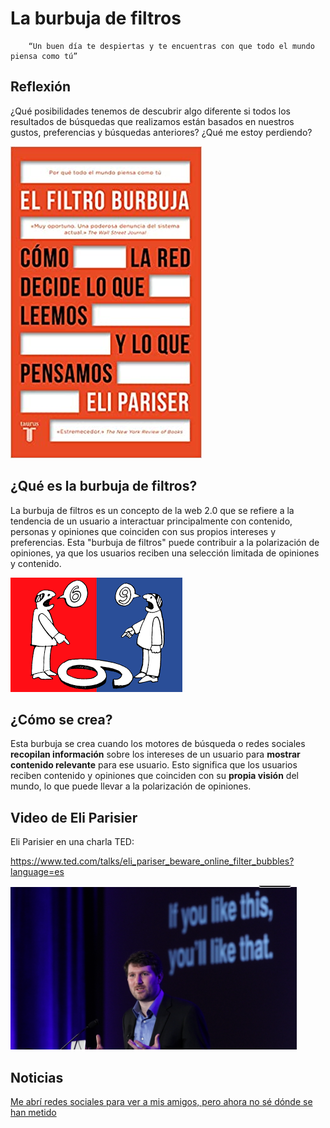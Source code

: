 # La burbuja de filtros

        “Un buen día te despiertas y te encuentras con que todo el mundo piensa como tú”

## Reflexión

¿Qué posibilidades tenemos de descubrir algo diferente si todos los resultados de búsquedas que realizamos están basados en nuestros gustos, preferencias y búsquedas anteriores?
¿Qué me estoy perdiendo?

![imagen](img/2022-12-14-08-04-02.png)

## ¿Qué es la burbuja de filtros?

La burbuja de filtros es un concepto de la web 2.0 que se refiere a la tendencia de un usuario a interactuar principalmente con contenido, personas y opiniones que coinciden con sus propios intereses y preferencias. Esta "burbuja de filtros" puede contribuir a la polarización de opiniones, ya que los usuarios reciben una selección limitada de opiniones y contenido.

![imagen](img/2022-12-14-08-02-25.png)

## ¿Cómo se crea?

Esta burbuja se crea cuando los motores de búsqueda o redes sociales **recopilan información** sobre los intereses de un usuario para **mostrar contenido relevante** para ese usuario. Esto significa que los usuarios reciben contenido y opiniones que coinciden con su **propia visión** del mundo, lo que puede llevar a la polarización de opiniones.

## Video de Eli Parisier

Eli Parisier en una charla TED:

https://www.ted.com/talks/eli_pariser_beware_online_filter_bubbles?language=es

![imagen](img/2022-12-14-08-03-25.png)

## Noticias

[Me abrí redes sociales para ver a mis amigos, pero ahora no sé dónde se han metido](https://www.elconfidencial.com/tecnologia/2023-01-05/redes-sociales-facebook-amigos_3552339/)